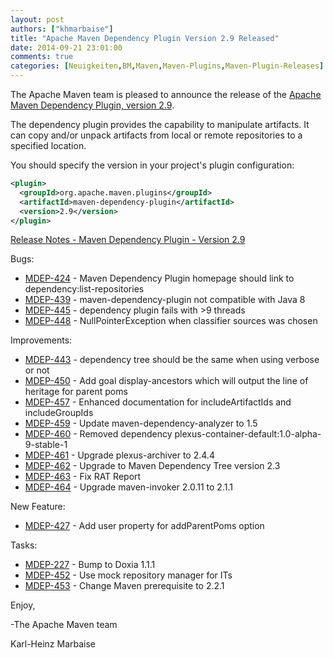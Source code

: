 ```yaml
---
layout: post
authors: ["khmarbaise"]
title: "Apache Maven Dependency Plugin Version 2.9 Released"
date: 2014-09-21 23:01:00
comments: true
categories: [Neuigkeiten,BM,Maven,Maven-Plugins,Maven-Plugin-Releases]
---
```

The Apache Maven team is pleased to announce the release of the 
[Apache Maven Dependency Plugin, version 2.9](https://maven.apache.org/plugins/maven-dependency-plugin/).

The dependency plugin provides the capability to manipulate artifacts. It can
copy and/or unpack artifacts from local or remote repositories to a specified
location.


You should specify the version in your project's plugin configuration:

```xml
<plugin>
  <groupId>org.apache.maven.plugins</groupId>
  <artifactId>maven-dependency-plugin</artifactId>
  <version>2.9</version>
</plugin>
```

<!-- more -->

[Release Notes - Maven Dependency Plugin - Version 2.9](http://jira.codehaus.org/secure/ReleaseNote.jspa?projectId=11214&version=19229)

Bugs:

 * [MDEP-424](https://issues.apache.org/jira/browse/MDEP-424) - Maven Dependency Plugin homepage should link to dependency:list-repositories
 * [MDEP-439](https://issues.apache.org/jira/browse/MDEP-439) - maven-dependency-plugin not compatible with Java 8
 * [MDEP-445](https://issues.apache.org/jira/browse/MDEP-445) - dependency plugin fails with >9 threads
 * [MDEP-448](https://issues.apache.org/jira/browse/MDEP-448) - NullPointerException when classifier sources was chosen

Improvements:

 * [MDEP-443](https://issues.apache.org/jira/browse/MDEP-443) - dependency tree should be the same when using verbose or not
 * [MDEP-450](https://issues.apache.org/jira/browse/MDEP-450) - Add goal display-ancestors which will output the line of heritage for parent poms
 * [MDEP-457](https://issues.apache.org/jira/browse/MDEP-457) - Enhanced documentation for includeArtifactIds and includeGroupIds
 * [MDEP-459](https://issues.apache.org/jira/browse/MDEP-459) - Update maven-dependency-analyzer to 1.5
 * [MDEP-460](https://issues.apache.org/jira/browse/MDEP-460) - Removed dependency plexus-container-default:1.0-alpha-9-stable-1
 * [MDEP-461](https://issues.apache.org/jira/browse/MDEP-461) - Upgrade plexus-archiver to 2.4.4
 * [MDEP-462](https://issues.apache.org/jira/browse/MDEP-462) - Upgrade to Maven Dependency Tree version 2.3
 * [MDEP-463](https://issues.apache.org/jira/browse/MDEP-463) - Fix RAT Report
 * [MDEP-464](https://issues.apache.org/jira/browse/MDEP-464) - Upgrade maven-invoker 2.0.11 to 2.1.1

New Feature:

 * [MDEP-427](https://issues.apache.org/jira/browse/MDEP-427) - Add user property for addParentPoms option

Tasks:

 * [MDEP-227](https://issues.apache.org/jira/browse/MDEP-227) - Bump to Doxia 1.1.1
 * [MDEP-452](https://issues.apache.org/jira/browse/MDEP-452) - Use mock repository manager for ITs
 * [MDEP-453](https://issues.apache.org/jira/browse/MDEP-453) - Change Maven prerequisite to 2.2.1


Enjoy,

-The Apache Maven team

Karl-Heinz Marbaise
